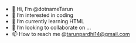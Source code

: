 - 👋 Hi, I’m @dotnameTarun
- 👀 I’m interested in coding
- 🌱 I’m currently learning HTML
- 💞️ I’m looking to collaborate on ...
- 📫 How to reach me @tarunpardhi14@gmail.com

<!---
dotnameTarun/dotnameTarun is a ✨ special ✨ repository because its `README.md` (this file) appears on your GitHub profile.
You can click the Preview link to take a look at your changes.
--->
